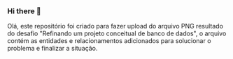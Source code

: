 ### Hi there 👋
Olá, este repositório foi criado para fazer upload do arquivo PNG resultado do desafio "Refinando um projeto conceitual de banco de dados", o arquivo contém as entidades e relacionamentos adicionados para solucionar o problema e finalizar a situação.
